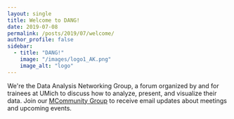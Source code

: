 ```yaml
---
layout: single
title: Welcome to DANG!
date: 2019-07-08
permalink: /posts/2019/07/welcome/
author_profile: false
sidebar:
  - title: "DANG!"
    image: "/images/logo1_AK.png"
    image_alt: "logo"
---
```


We're the Data Analysis Networking Group, a forum organized by and for trainees at UMich to discuss how to analyze, present, and visualize their data.
Join our [MCommunity Group](https://mcommunity.umich.edu/#group:umich%20dang) to receive email updates about meetings and upcoming events.
